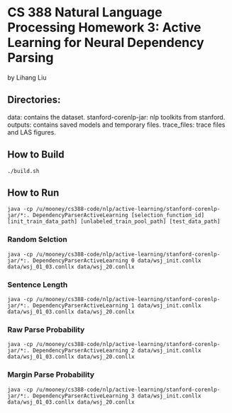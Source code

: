 # CS 388 Natural Language Processing Homework 3: Active Learning for Neural Dependency Parsing
by Lihang Liu

## Directories:
data: contains the dataset.
stanford-corenlp-jar: nlp toolkits from stanford.
outputs: contains saved models and temporary files.
trace_files: trace files and LAS figures.

## How to Build

	./build.sh

## How to Run

	java -cp /u/mooney/cs388-code/nlp/active-learning/stanford-corenlp-jar/*:. DependencyParserActiveLearning [selection_function_id] [init_train_data_path] [unlabeled_train_pool_path] [test_data_path]

### Random Selction

	java -cp /u/mooney/cs388-code/nlp/active-learning/stanford-corenlp-jar/*:. DependencyParserActiveLearning 0 data/wsj_init.conllx data/wsj_01_03.conllx data/wsj_20.conllx

### Sentence Length

	java -cp /u/mooney/cs388-code/nlp/active-learning/stanford-corenlp-jar/*:. DependencyParserActiveLearning 1 data/wsj_init.conllx data/wsj_01_03.conllx data/wsj_20.conllx

### Raw Parse Probability

	java -cp /u/mooney/cs388-code/nlp/active-learning/stanford-corenlp-jar/*:. DependencyParserActiveLearning 2 data/wsj_init.conllx data/wsj_01_03.conllx data/wsj_20.conllx

### Margin Parse Probability

	java -cp /u/mooney/cs388-code/nlp/active-learning/stanford-corenlp-jar/*:. DependencyParserActiveLearning 3 data/wsj_init.conllx data/wsj_01_03.conllx data/wsj_20.conllx


